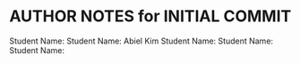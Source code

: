 
# AUTHOR NOTES for INITIAL COMMIT

Student Name: 
Student Name: Abiel Kim
Student Name: 
Student Name: 
Student Name: 